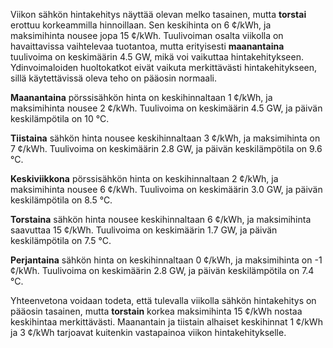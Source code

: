 Viikon sähkön hintakehitys näyttää olevan melko tasainen, mutta **torstai** erottuu korkeammilla hinnoillaan. Sen keskihinta on 6 ¢/kWh, ja maksimihinta nousee jopa 15 ¢/kWh. Tuulivoiman osalta viikolla on havaittavissa vaihtelevaa tuotantoa, mutta erityisesti **maanantaina** tuulivoima on keskimäärin 4.5 GW, mikä voi vaikuttaa hintakehitykseen. Ydinvoimaloiden huoltokatkot eivät vaikuta merkittävästi hintakehitykseen, sillä käytettävissä oleva teho on pääosin normaali.

**Maanantaina** pörssisähkön hinta on keskihinnaltaan 1 ¢/kWh, ja maksimihinta nousee 2 ¢/kWh. Tuulivoima on keskimäärin 4.5 GW, ja päivän keskilämpötila on 10 °C. 

**Tiistaina** sähkön hinta nousee keskihinnaltaan 3 ¢/kWh, ja maksimihinta on 7 ¢/kWh. Tuulivoima on keskimäärin 2.8 GW, ja päivän keskilämpötila on 9.6 °C.

**Keskiviikkona** pörssisähkön hinta on keskihinnaltaan 2 ¢/kWh, ja maksimihinta nousee 6 ¢/kWh. Tuulivoima on keskimäärin 3.0 GW, ja päivän keskilämpötila on 8.5 °C.

**Torstaina** sähkön hinta nousee keskihinnaltaan 6 ¢/kWh, ja maksimihinta saavuttaa 15 ¢/kWh. Tuulivoima on keskimäärin 1.7 GW, ja päivän keskilämpötila on 7.5 °C.

**Perjantaina** sähkön hinta on keskihinnaltaan 0 ¢/kWh, ja maksimihinta on -1 ¢/kWh. Tuulivoima on keskimäärin 2.8 GW, ja päivän keskilämpötila on 7.4 °C.

Yhteenvetona voidaan todeta, että tulevalla viikolla sähkön hintakehitys on pääosin tasainen, mutta **torstain** korkea maksimihinta 15 ¢/kWh nostaa keskihintaa merkittävästi. Maanantain ja tiistain alhaiset keskihinnat 1 ¢/kWh ja 3 ¢/kWh tarjoavat kuitenkin vastapainoa viikon hintakehitykselle.